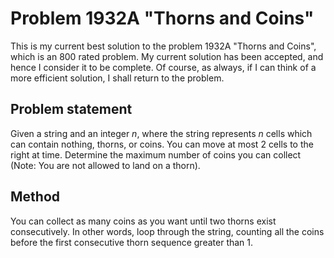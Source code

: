 # Problem 1932A "Thorns and Coins"
This is my current best solution to the problem 1932A "Thorns and Coins", which is an 800 rated problem. My current solution has been accepted, and hence I consider it to be complete. Of course, as always, if I can think of a more efficient solution, I shall return to the problem. 

## Problem statement
Given a string and an integer $n$, where the string represents $n$ cells which can contain nothing, thorns, or coins. You can move at most $2$ cells to the right at time. Determine the maximum number of coins you can collect (Note: You are not allowed to land on a thorn).
## Method
You can collect as many coins as you want until two thorns exist consecutively. In other words, loop through the string, counting all the coins before the first consecutive thorn sequence greater than 1.